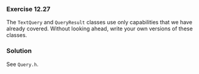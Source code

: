### Exercise 12.27

The `TextQuery` and `QueryResult` classes use only capabilities that we have
already covered. Without looking ahead, write your own versions of these
classes.

### Solution

See `Query.h`.
